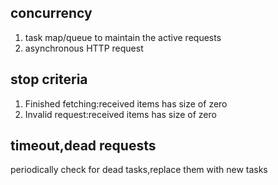 ## concurrency
1. task map/queue to maintain the active requests
2. asynchronous HTTP request

## stop criteria
1. Finished fetching:received items has size of zero
2. Invalid request:received items has size of zero

## timeout,dead requests
periodically check for dead tasks,replace them with new tasks
